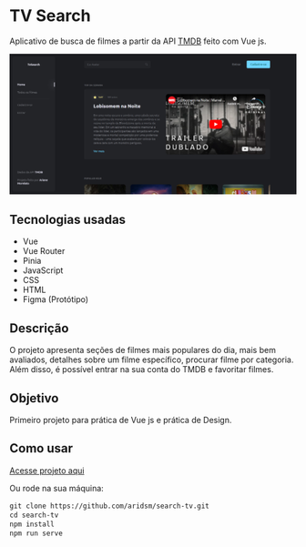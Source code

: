 # TV Search

Aplicativo de busca de filmes a partir da API [TMDB](https://www.themoviedb.org/documentation/api) feito com Vue js.

![página inicial](https://github.com/aridsm/search-tv/blob/master/public/home.png)

## Tecnologias usadas
* Vue
* Vue Router
* Pinia
* JavaScript
* CSS 
* HTML
* Figma (Protótipo)

## Descrição
O projeto apresenta seções de filmes mais populares do dia, mais bem avaliados, detalhes sobre um filme específico, procurar filme por categoria. Além disso, é possível entrar na sua conta do TMDB e favoritar filmes. 

## Objetivo
Primeiro projeto para prática de Vue js e prática de Design.

## Como usar

[Acesse projeto aqui](https://tv-search-aridsm.netlify.app/#/)

Ou rode na sua máquina:

``` 
git clone https://github.com/aridsm/search-tv.git
cd search-tv
npm install
npm run serve
```
